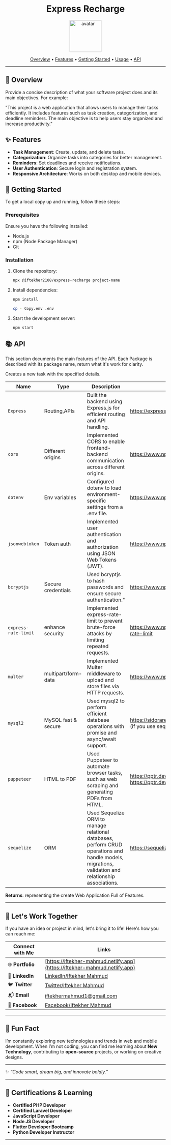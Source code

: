 <div align="center">
    
  # Express Recharge
  
  <img src="https://api.dicebear.com/9.x/icons/svg?seed=Midnight&backgroundColor[]&icon=lightbulb" height="100" alt="avatar" />
  
  [Overview](#🎯-overview) •
  [Features](#✨-features) •
  [Getting Started](#🚀-getting-started) •
  [Usage](#📘-usage) •
  [API](#📚-api)
  
  </div>
  
  ---
  
  ## 🎯 Overview
  
  Provide a concise description of what your software project does and its main objectives. For example:
  
  "This project is a web application that allows users to manage their tasks efficiently. It includes features such as task creation, categorization, and deadline reminders. The main objective is to help users stay organized and increase productivity."
  
  ## ✨ Features
  
  - **Task Management**: Create, update, and delete tasks.
  - **Categorization**: Organize tasks into categories for better management.
  - **Reminders**: Set deadlines and receive notifications.
  - **User Authentication**: Secure login and registration system.
  - **Responsive Architecture**: Works on both desktop and mobile devices.
  
  ## 🚀 Getting Started
  
  To get a local copy up and running, follow these steps:
  
  ### Prerequisites
  
  Ensure you have the following installed:
  
  - Node.js
  - npm (Node Package Manager)
  - Git
  
  ### Installation
  
  1. Clone the repository:
  
     ```bash
     npx @iftekher2108/express-recharge project-name
     ```
  
  2. Install dependencies:
  
     ```bash
     npm install
     ```

      ```bash
     cp - Copy.env .env
     ```
  
  3. Start the development server:
     ```bash
     npm start
     ```
  

  ## 📚 API
  
  This section documents the main features of the API. Each Package is described with its package name, return what it's work for clarity.
  
  
  Creates a new task with the specified details.
  
  | Name  | Type         | Description    | Docs Link |
  | ---------- | ------       | ---------------------------------------------  | --------------------------------------------- |
  | `Express`  | Routing,APIs | Built the backend using Express.js for efficient routing and API handling.| https://expressjs.com/en/5x/api.html |
  | `cors` |Different origins | Implemented CORS to enable frontend-backend communication across different origins.| https://www.npmjs.com/package/cors |
  | `dotenv`  | Env variables      | Configured dotenv to load environment-specific settings from a .env file.| https://www.npmjs.com/package/dotenv |
  | `jsonwebtoken`  | Token auth   | Implemented user authentication and authorization using JSON Web Tokens (JWT).| https://www.npmjs.com/package/jsonwebtoken |
  | `bcryptjs`  | Secure credentials | Used bcryptjs to hash passwords and ensure secure authentication." | https://www.npmjs.com/package/bcryptjs |
  | `express-rate-limit`  | enhance security | Implemented express-rate-limit to prevent brute-force attacks by limiting repeated requests.| https://www.npmjs.com/package/express-rate-limit |
  | `multer`  | multipart/form-data | Implemented Multer middleware to upload and store files via HTTP requests.| https://www.npmjs.com/package/multer |
  | `mysql2`  | MySQL fast & secure | Used mysql2 to perform efficient database operations with promise and async/await support.| https://sidorares.github.io/node-mysql2/docs (if you use sequelize then not need) |
  | `puppeteer`  | HTML to PDF | Used Puppeteer to automate browser tasks, such as web scraping and generating PDFs from HTML.| https://pptr.dev/guides/pdf-generation https://pptr.dev/api/puppeteer.page.setcontent |
  | `sequelize`  | ORM | Used Sequelize ORM to manage relational databases, perform CRUD operations and handle models, migrations, validation and relationship associations.| https://sequelize.org/docs/v6/getting-started/ |

  **Returns**: representing the create Web Application Full of Features.
  
---

## 💼 **Let's Work Together**  
If you have an idea or project in mind, let's bring it to life! Here's how you can reach me:  

| **Connect with Me**         | **Links**                                                   |  
|-----------------------------|-------------------------------------------------------------|  
| 🌐 **Portfolio**             | [https://iftekher-mahmud.netlify.app](https://iftekher-mahmud.netlify.app) |  
| 💼 **LinkedIn**              | [LinkedIn/Iftekher Mahmud](https://www.linkedin.com/in/iftekhermahmud1/)                                    |  
| 🐦 **Twitter**               | [Twitter/Iftekher Mahmud](https://x.com/iftekher2108)                                     |  
| 📬 **Email**                 | [iftekhermahmud1@gmail.com](mailto:iftekhermahmud1@gmail.com)               |  
| 🎴 **Facebook**                 | [Facebook/Iftekher Mahmud](https://www.facebook.com/mdiftekher.mahmud)               |  

---

## 🚀 **Fun Fact**  
I’m constantly exploring new technologies and trends in web and mobile development. When I’m not coding, you can find me learning about **New Technology**, contributing to **open-source** projects, or working on creative designs.  

---

✨ _“Code smart, dream big, and innovate boldly.”_  

---

## 📄 **Certifications & Learning**  
- **Certified PHP Developer**  
- **Certified Laravel Developer**   
- **JavaScript Developer**
- **Node JS Developer**
- **Flutter Developer Bootcamp**
- **Python Developer Instructor** 

---

